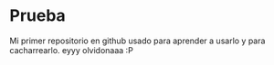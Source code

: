 # Prueba
Mi primer repositorio en github usado para aprender a usarlo y para cacharrearlo.
eyyy olvidonaaa :P

